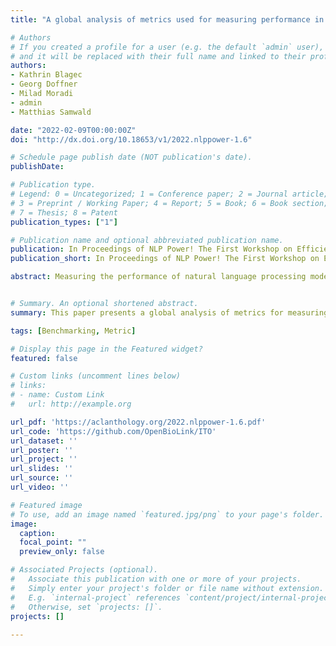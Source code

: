 ```yaml
---
title: "A global analysis of metrics used for measuring performance in natural language processing"

# Authors
# If you created a profile for a user (e.g. the default `admin` user), write the username (folder name) here 
# and it will be replaced with their full name and linked to their profile.
authors:
- Kathrin Blagec
- Georg Doffner
- Milad Moradi
- admin
- Matthias Samwald

date: "2022-02-09T00:00:00Z"
doi: "http://dx.doi.org/10.18653/v1/2022.nlppower-1.6"

# Schedule page publish date (NOT publication's date).
publishDate:

# Publication type.
# Legend: 0 = Uncategorized; 1 = Conference paper; 2 = Journal article;
# 3 = Preprint / Working Paper; 4 = Report; 5 = Book; 6 = Book section;
# 7 = Thesis; 8 = Patent
publication_types: ["1"]

# Publication name and optional abbreviated publication name.
publication: In Proceedings of NLP Power! The First Workshop on Efficient Benchmarking in NLP
publication_short: In Proceedings of NLP Power! The First Workshop on Efficient Benchmarking in NLP

abstract: Measuring the performance of natural language processing models is challenging. Traditionally used metrics, such as BLEU and ROUGE, originally devised for machine translation and summarization, have been shown to suffer from low correlation with human judgment and a lack of transferability to other tasks and languages. In the past 15 years, a wide range of alternative metrics have been proposed. However, it is unclear to what extent this has had an impact on NLP benchmarking efforts. Here we provide the first large-scale cross-sectional analysis of metrics used for measuring performance in natural language processing. We curated, mapped and systematized more than 3500 machine learning model performance results from the open repository ‘Papers with Code’ to enable a global and comprehensive analysis. Our results suggest that the large majority of natural language processing metrics currently used have properties that may result in an inadequate reflection of a models’ performance. Furthermore, we found that ambiguities and inconsistencies in the reporting of metrics may lead to difficulties in interpreting and comparing model performances, impairing transparency and reproducibility in NLP research.


# Summary. An optional shortened abstract.
summary: This paper presents a global analysis of metrics for measuring performance in natural language processing.

tags: [Benchmarking, Metric]

# Display this page in the Featured widget?
featured: false

# Custom links (uncomment lines below)
# links:
# - name: Custom Link
#   url: http://example.org

url_pdf: 'https://aclanthology.org/2022.nlppower-1.6.pdf'
url_code: 'https://github.com/OpenBioLink/ITO'
url_dataset: ''
url_poster: ''
url_project: ''
url_slides: ''
url_source: ''
url_video: ''

# Featured image
# To use, add an image named `featured.jpg/png` to your page's folder. 
image:
  caption: 
  focal_point: ""
  preview_only: false

# Associated Projects (optional).
#   Associate this publication with one or more of your projects.
#   Simply enter your project's folder or file name without extension.
#   E.g. `internal-project` references `content/project/internal-project/index.md`.
#   Otherwise, set `projects: []`.
projects: []
  
---
```

